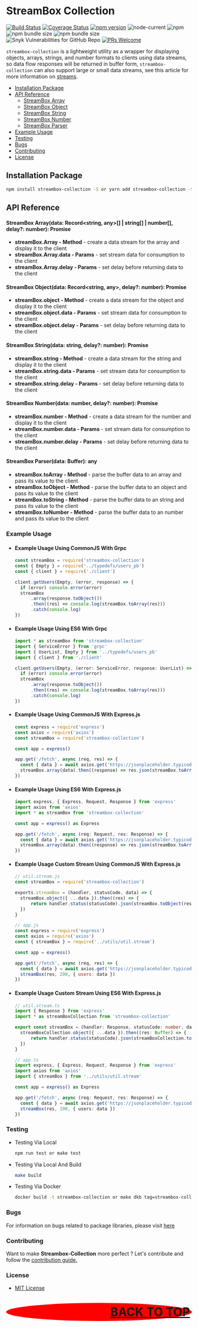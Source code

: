 # StreamBox Collection

[![Build Status](https://travis-ci.org/restuwahyu13/streambox-collection.svg?branch=main)](https://travis-ci.org/restuwahyu13/streambox-collection)
[![Coverage Status](https://coveralls.io/repos/github/restuwahyu13/streambox-collection/badge.svg?branch=main)](https://coveralls.io/github/restuwahyu13/streambox-collection?branch=main)
[![npm version](https://badge.fury.io/js/streambox-collection.svg)](https://badge.fury.io/js/streambox-collection)
![node-current](https://img.shields.io/node/v/streambox-collection?style=flat-square)
![npm](https://img.shields.io/npm/dm/streambox-collection)
![npm bundle size](https://img.shields.io/bundlephobia/min/streambox-collection)
![npm bundle size](https://img.shields.io/bundlephobia/minzip/streambox-collection)
![Snyk Vulnerabilities for GitHub Repo](https://img.shields.io/snyk/vulnerabilities/github/restuwahyu13/streambox-collection)
[![PRs Welcome](https://img.shields.io/badge/PRs-welcome-brightgreen.svg?style=flat-square)](https://github.com/restuwahyu13/streambox-collection/blob/main/CONTRIBUTING.md)

`streambox-collection` is a lightweight utility as a wrapper for displaying objects, arrays, strings, and number formats to
clients using data streams, so data flow responses will be returned in buffer form, `streambox-collection` can also support large
or small data streams, see this article for more information on [streams](https://bit.ly/39rkTzb).

- [Installation Package](#Installation-Package)
- [API Reference](#API-Reference)
  - [StreamBox Array](#streambox-arraydata-recordstring-any--string--number-delay-number-promise)
  - [StreamBox Object](#streambox-objectdata-recordstring-any-delay-number-promise)
  - [StreamBox String](#streambox-stringdata-string-delay-number-promise)
  - [StreamBox Number](#streambox-numberdata-number-delay-number-promise)
  - [StreamBox Parser](#streambox-parserdata-buffer-any)
- [Example Usage](#Example-Usage)
- [Testing](#Testing)
- [Bugs](#Bugs)
- [Contributing](#Contributing)
- [License](#License)

## Installation Package

```sh
npm install streambox-collection -S or yarn add streambox-collection -S
```

## API Reference

#### StreamBox Array(data: Record<string, any>[] | string[] | number[], delay?: number): Promise<Buffer>

- **streamBox.Array - Method** - create a data stream for the array and display it to the client
- **streamBox.Array.data - Params** - set stream data for consumption to the client
- **streamBox.Array.delay - Params** - set delay before returning data to the client

#### StreamBox Object(data: Record<string, any>, delay?: number): Promise<Buffer>

- **streamBox.object - Method** - create a data stream for the object and display it to the client
- **streamBox.object.data - Params** - set stream data for consumption to the client
- **streamBox.object.delay - Params** - set delay before returning data to the client

#### StreamBox String(data: string, delay?: number): Promise<Buffer>

- **streamBox.string - Method** - create a data stream for the string and display it to the client
- **streamBox.string.data - Params** - set stream data for consumption to the client
- **streamBox.string.delay - Params** - set delay before returning data to the client

#### StreamBox Number(data: number, delay?: number): Promise<Buffer>

- **streamBox.number - Method** - create a data stream for the number and display it to the client
- **streamBox.number.data - Params** - set stream data for consumption to the client
- **streamBox.number.delay - Params** - set delay before returning data to the client

#### StreamBox Parser(data: Buffer): any

- **streamBox.toArray - Method** - parse the buffer data to an array and pass its value to the client
- **streamBox.toObject - Method** - parse the buffer data to an object and pass its value to the client
- **streamBox.toString - Method** - parse the buffer data to an string and pass its value to the client
- **streamBox.toNumber - Method** - parse the buffer data to an number and pass its value to the client

### Example Usage

- #### Example Usage Using CommonJS With Grpc

  ```javascript
  const streamBox = require('streambox-collection')
  const { Empty } = require('../typedefs/users_pb')
  const { client } = require('./client')

  client.getUsers(Empty, (error, response) => {
  	if (error) console.error(error)
  	streamBox
  		.array(response.toObject())
  		.then((res) => console.log(streamBox.toArray(res)))
  		.catch(console.log)
  })
  ```

- #### Example Usage Using ES6 With Grpc

  ```typescript
  import * as streamBox from 'streambox-collection'
  import { ServiceError } from 'grpc'
  import { UserList, Empty } from '../typedefs/users_pb'
  import { client } from './client'

  client.getUsers(Empty, (error: ServiceError, response: UserList) => {
  	if (error) console.error(error)
  	streamBox
  		.array(response.toObject())
  		.then((res) => console.log(streamBox.toArray(res)))
  		.catch(console.log)
  })
  ```

- #### Example Usage Using CommonJS With Express.js

  ```javascript
  const express = require('express')
  const axios = require('axios')
  const streamBox = require('streambox-collection')

  const app = express()

  app.get('/fetch', async (req, res) => {
  	const { data } = await axios.get('https://jsonplaceholder.typicode.com/photos')
  	streamBox.array(data).then((response) => res.json(streamBox.toArray(response)))
  })
  ```

- #### Example Usage Using ES6 With Express.js

  ```typescript
  import express, { Express, Request, Response } from 'express'
  import axios from 'axios'
  import * as streamBox from 'streambox-collection'

  const app = express() as Express

  app.get('/fetch', async (req: Request, res: Response) => {
  	const { data } = await axios.get('https://jsonplaceholder.typicode.com/photos')
  	streamBox.array(data).then((response) => res.json(streamBox.toArray(response)))
  })
  ```

- #### Example Usage Custom Stream Using CommonJS With Express.js

  ```javascript
  // util.stream.js
  const streamBox = require('streambox-collection')

  exports.streamBox = (handler, statusCode, data) => {
  	streamBox.object({ ...data }).then((res) => {
  		return handler.status(statusCode).json(streamBox.toObject(res))
  	})
  }

  // app.js
  const express = require('express')
  const axios = require('axios')
  const { streamBox } = require('../utils/util.stream')

  const app = express()

  app.get('/fetch', async (req, res) => {
  	const { data } = await axios.get('https://jsonplaceholder.typicode.com/users')
  	streamBox(res, 200, { users: data })
  })
  ```

- #### Example Usage Custom Stream Using ES6 With Express.js

  ```typescript
  // util.stream.ts
  import { Response } from 'express'
  import * as streamBoxCollection from 'streambox-collection'

  export const streamBox = (handler: Response, statusCode: number, data: Record<string, any>): void => {
  	streamBoxCollection.object({ ...data }).then((res: Buffer) => {
  		return handler.status(statusCode).json(streamBoxCollection.toObject(res))
  	})
  }

  // app.ts
  import express, { Express, Request, Response } from 'express'
  import axios from 'axios'
  import { streamBox } from '../utils/util.stream'

  const app = express() as Express

  app.get('/fetch', async (req: Request, res: Response) => {
  	const { data } = await axios.get('https://jsonplaceholder.typicode.com/photos')
  	streamBox(res, 200, { users: data })
  })
  ```

### Testing

- Testing Via Local

  ```sh
  npm run test or make test
  ```

- Testing Via Local And Build

  ```sh
  make build
  ```

- Testing Via Docker

  ```sh
  docker build -t streambox-collection or make dkb tag=streambox-collection
  ```

### Bugs

For information on bugs related to package libraries, please visit
[here](https://github.com/restuwahyu13/streambox-collection/issues)

### Contributing

Want to make **Streambox-Collection** more perfect ? Let's contribute and follow the
[contribution guide.](https://github.com/restuwahyu13/streambox-collection/blob/main/CONTRIBUTING.md)

### License

- [MIT License](https://github.com/restuwahyu13/streambox-collection/blob/main/LICENSE.md)

<p align="right" style="padding: 5px; border-radius: 100%; background-color: red; font-size: 2rem;">
  <b><a href="#StreamBox-Collection">BACK TO TOP</a></b>
</p>
